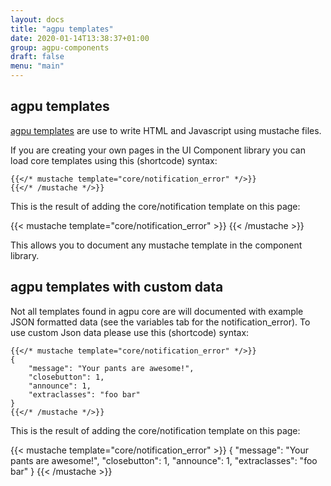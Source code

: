 ```yaml
---
layout: docs
title: "agpu templates"
date: 2020-01-14T13:38:37+01:00
group: agpu-components
draft: false
menu: "main"
---
```


## agpu templates

[agpu templates](https://agpudev.io/docs/guides/templates) are use to write HTML and Javascript using mustache files.

If you are creating your own pages in the UI Component library you can load core templates using this (shortcode) syntax:

```
{{</* mustache template="core/notification_error" */>}}
{{</* /mustache */>}}
```

This is the result of adding the core/notification template on this page:

{{< mustache template="core/notification_error" >}}
{{< /mustache >}}

This allows you to document any mustache template in the component library.

## agpu templates with custom data

Not all templates found in agpu core are will documented with example JSON formatted data (see the variables tab for the notification_error). To use custom Json data please use this (shortcode) syntax:

```
{{</* mustache template="core/notification_error" */>}}
{
    "message": "Your pants are awesome!",
    "closebutton": 1,
    "announce": 1,
    "extraclasses": "foo bar"
}
{{</* /mustache */>}}
```


This is the result of adding the core/notification template on this page:

{{< mustache template="core/notification_error" >}}
{
    "message": "Your pants are awesome!",
    "closebutton": 1,
    "announce": 1,
    "extraclasses": "foo bar"
}
{{< /mustache >}}
